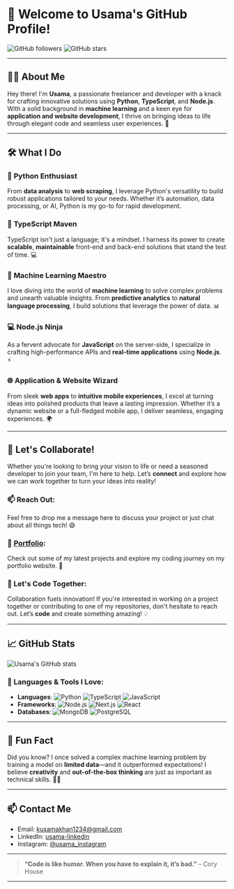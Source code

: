 # 👋 Welcome to Usama's GitHub Profile!  

![GitHub followers](https://img.shields.io/github/followers/usama7871?label=Follow&style=social)
![GitHub stars](https://img.shields.io/github/stars/usama7871?label=Stars&style=social)

---

## 👨‍💻 About Me

Hey there! I'm **Usama**, a passionate freelancer and developer with a knack for crafting innovative solutions using **Python**, **TypeScript**, and **Node.js**. With a solid background in **machine learning** and a keen eye for **application and website development**, I thrive on bringing ideas to life through elegant code and seamless user experiences. 🚀

---

## 🛠️ What I Do

### 🐍 **Python Enthusiast**  
From **data analysis** to **web scraping**, I leverage Python's versatility to build robust applications tailored to your needs. Whether it’s automation, data processing, or AI, Python is my go-to for rapid development.  

### 🚀 **TypeScript Maven**  
TypeScript isn't just a language; it's a mindset. I harness its power to create **scalable**, **maintainable** front-end and back-end solutions that stand the test of time. 💻

### 🤖 **Machine Learning Maestro**  
I love diving into the world of **machine learning** to solve complex problems and unearth valuable insights. From **predictive analytics** to **natural language processing**, I build solutions that leverage the power of data. 📊

### 💻 **Node.js Ninja**  
As a fervent advocate for **JavaScript** on the server-side, I specialize in crafting high-performance APIs and **real-time applications** using **Node.js**. ⚡

### 🌐 **Application & Website Wizard**  
From sleek **web apps** to **intuitive mobile experiences**, I excel at turning ideas into polished products that leave a lasting impression. Whether it’s a dynamic website or a full-fledged mobile app, I deliver seamless, engaging experiences. 🌍

---

## 🚀 Let's Collaborate!

Whether you're looking to bring your vision to life or need a seasoned developer to join your team, I'm here to help. Let’s **connect** and explore how we can work together to turn your ideas into reality!

### 📫 Reach Out:  
Feel free to drop me a message here to discuss your project or just chat about all things tech! 😄

### 🔗 [Portfolio](https://my-cv-ashen.vercel.app/):  
Check out some of my latest projects and explore my coding journey on my portfolio website. 🌟

### 🌟 Let's Code Together:  
Collaboration fuels innovation! If you're interested in working on a project together or contributing to one of my repositories, don't hesitate to reach out. Let’s **code** and create something amazing! 💡

---

## 📈 GitHub Stats

![Usama's GitHub stats](https://github-readme-stats.vercel.app/api?username=usama7871&show_icons=true&hide_title=true&count_private=true&hide=prs&theme=radical)

### 🔧 Languages & Tools I Love:

- **Languages**: ![Python](https://img.shields.io/badge/-Python-3776AB?logo=python&logoColor=white) ![TypeScript](https://img.shields.io/badge/-TypeScript-3178C6?logo=typescript&logoColor=white) ![JavaScript](https://img.shields.io/badge/-JavaScript-F7DF1E?logo=javascript&logoColor=black)
- **Frameworks**: ![Node.js](https://img.shields.io/badge/-Node.js-339933?logo=node.js&logoColor=white) ![Next.js](https://img.shields.io/badge/-Next.js-000000?logo=next.js&logoColor=white) ![React](https://img.shields.io/badge/-React-61DAFB?logo=react&logoColor=black)
- **Databases**: ![MongoDB](https://img.shields.io/badge/-MongoDB-47A248?logo=mongodb&logoColor=white) ![PostgreSQL](https://img.shields.io/badge/-PostgreSQL-4169E1?logo=postgresql&logoColor=white)

---

## 🎉 Fun Fact

Did you know? I once solved a complex machine learning problem by training a model on **limited data**—and it outperformed expectations! I believe **creativity** and **out-of-the-box thinking** are just as important as technical skills. 🧠💡

---

## 📫 Contact Me

- Email: kusamakhan1234@gmail.com  
- LinkedIn: [usama-linkedin](https://www.linkedin.com/in/usama7871)  
- Instagram: [@usama_instagram](https://instagram.com/usama_abdullah)

---

> **“Code is like humor. When you have to explain it, it’s bad.”** – Cory House

---
